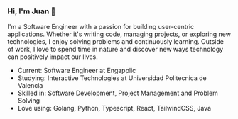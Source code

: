 ### Hi, I'm Juan 👋
I'm a Software Engineer with a passion for building user-centric applications. Whether it's writing code, managing projects, or exploring new technologies, I enjoy solving problems and continuously learning. Outside of work, I love to spend time in nature and discover new ways technology can positively impact our lives.
- Current: Software Engineer at Engapplic
- Studying: Interactive Technologies at Universidad Politecnica de Valencia
- Skilled in: Software Development, Project Management and Problem Solving
- Love using: Golang, Python, Typescript, React, TailwindCSS, Java
